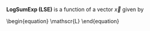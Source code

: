 **LogSumExp (LSE)** is a function of a vector $\vec{x}$ given by

\begin{equation}
\mathscr{L}
\end{equation}